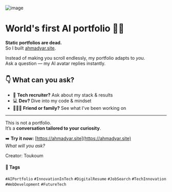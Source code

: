

![image](assets/readme-photo.png)
 
# World's first AI portfolio 🤖✨  

**Static portfolios are dead.**  
So I built [ahmadyar.site](https://ahmadyar.site).

Instead of making you scroll endlessly, my portfolio adapts to *you*.  
Ask a question — my AI avatar replies instantly.

## 👇 What can you ask?

- 🧠 **Tech recruiter?** Ask about my stack & results  
- 💻 **Dev?** Dive into my code & mindset  
- 🧑‍🤝‍🧑 **Friend or family?** See what I’ve been working on  

---

This is not a portfolio.  
It’s a **conversation tailored to your curiosity**.

➡️ **Try it now:** [https://ahmadyar.site](https://ahmadyar.site)  
*What will you ask?*



Creator: Toukoum
#### 🔖 Tags

`#AIPortfolio` `#InnovationInTech` `#DigitalResume` `#JobSearch` `#TechInnovation` `#WebDevelopment` `#FutureTech`
